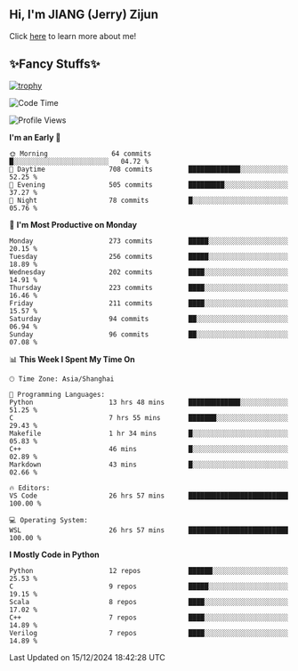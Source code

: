 ## Hi, I'm JIANG (Jerry) Zijun

Click [here](https://jzjerry.github.io/about/) to learn more about me!

## ✨Fancy Stuffs✨
[![trophy](https://github-profile-trophy.vercel.app/?username=jzjerry&theme=onedark)](https://github.com/ryo-ma/github-profile-trophy)
<!--START_SECTION:waka-->
![Code Time](http://img.shields.io/badge/Code%20Time-908%20hrs%2035%20mins-blue)

![Profile Views](http://img.shields.io/badge/Profile%20Views-0-blue)

**I'm an Early 🐤** 

```text
🌞 Morning                64 commits          █░░░░░░░░░░░░░░░░░░░░░░░░   04.72 % 
🌆 Daytime                708 commits         █████████████░░░░░░░░░░░░   52.25 % 
🌃 Evening                505 commits         █████████░░░░░░░░░░░░░░░░   37.27 % 
🌙 Night                  78 commits          █░░░░░░░░░░░░░░░░░░░░░░░░   05.76 % 
```
📅 **I'm Most Productive on Monday** 

```text
Monday                   273 commits         █████░░░░░░░░░░░░░░░░░░░░   20.15 % 
Tuesday                  256 commits         █████░░░░░░░░░░░░░░░░░░░░   18.89 % 
Wednesday                202 commits         ████░░░░░░░░░░░░░░░░░░░░░   14.91 % 
Thursday                 223 commits         ████░░░░░░░░░░░░░░░░░░░░░   16.46 % 
Friday                   211 commits         ████░░░░░░░░░░░░░░░░░░░░░   15.57 % 
Saturday                 94 commits          ██░░░░░░░░░░░░░░░░░░░░░░░   06.94 % 
Sunday                   96 commits          ██░░░░░░░░░░░░░░░░░░░░░░░   07.08 % 
```


📊 **This Week I Spent My Time On** 

```text
🕑︎ Time Zone: Asia/Shanghai

💬 Programming Languages: 
Python                   13 hrs 48 mins      █████████████░░░░░░░░░░░░   51.25 % 
C                        7 hrs 55 mins       ███████░░░░░░░░░░░░░░░░░░   29.43 % 
Makefile                 1 hr 34 mins        █░░░░░░░░░░░░░░░░░░░░░░░░   05.83 % 
C++                      46 mins             █░░░░░░░░░░░░░░░░░░░░░░░░   02.89 % 
Markdown                 43 mins             █░░░░░░░░░░░░░░░░░░░░░░░░   02.66 % 

🔥 Editors: 
VS Code                  26 hrs 57 mins      █████████████████████████   100.00 % 

💻 Operating System: 
WSL                      26 hrs 57 mins      █████████████████████████   100.00 % 
```

**I Mostly Code in Python** 

```text
Python                   12 repos            ██████░░░░░░░░░░░░░░░░░░░   25.53 % 
C                        9 repos             █████░░░░░░░░░░░░░░░░░░░░   19.15 % 
Scala                    8 repos             ████░░░░░░░░░░░░░░░░░░░░░   17.02 % 
C++                      7 repos             ████░░░░░░░░░░░░░░░░░░░░░   14.89 % 
Verilog                  7 repos             ████░░░░░░░░░░░░░░░░░░░░░   14.89 % 
```




 Last Updated on 15/12/2024 18:42:28 UTC
<!--END_SECTION:waka-->
